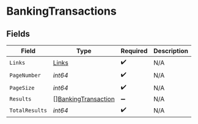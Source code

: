 # BankingTransactions


## Fields

| Field                                                             | Type                                                              | Required                                                          | Description                                                       |
| ----------------------------------------------------------------- | ----------------------------------------------------------------- | ----------------------------------------------------------------- | ----------------------------------------------------------------- |
| `Links`                                                           | [Links](../../models/shared/links.md)                             | :heavy_check_mark:                                                | N/A                                                               |
| `PageNumber`                                                      | *int64*                                                           | :heavy_check_mark:                                                | N/A                                                               |
| `PageSize`                                                        | *int64*                                                           | :heavy_check_mark:                                                | N/A                                                               |
| `Results`                                                         | [][BankingTransaction](../../models/shared/bankingtransaction.md) | :heavy_minus_sign:                                                | N/A                                                               |
| `TotalResults`                                                    | *int64*                                                           | :heavy_check_mark:                                                | N/A                                                               |